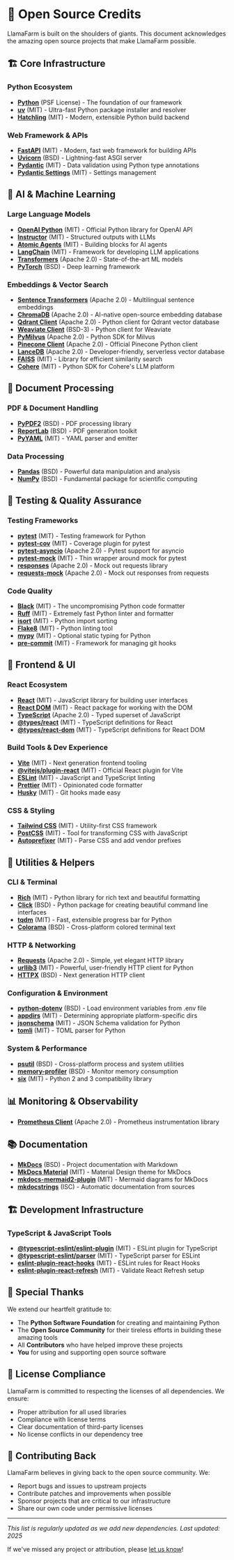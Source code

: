 # 🙏 Open Source Credits

LlamaFarm is built on the shoulders of giants. This document acknowledges the amazing open source projects that make LlamaFarm possible.

## 🏗️ Core Infrastructure

### Python Ecosystem
- **[Python](https://www.python.org/)** (PSF License) - The foundation of our framework
- **[uv](https://github.com/astral-sh/uv)** (MIT) - Ultra-fast Python package installer and resolver
- **[Hatchling](https://github.com/pypa/hatch)** (MIT) - Modern, extensible Python build backend

### Web Framework & APIs
- **[FastAPI](https://github.com/tiangolo/fastapi)** (MIT) - Modern, fast web framework for building APIs
- **[Uvicorn](https://github.com/encode/uvicorn)** (BSD) - Lightning-fast ASGI server
- **[Pydantic](https://github.com/pydantic/pydantic)** (MIT) - Data validation using Python type annotations
- **[Pydantic Settings](https://github.com/pydantic/pydantic-settings)** (MIT) - Settings management

## 🤖 AI & Machine Learning

### Large Language Models
- **[OpenAI Python](https://github.com/openai/openai-python)** (MIT) - Official Python library for OpenAI API
- **[Instructor](https://github.com/jxnl/instructor)** (MIT) - Structured outputs with LLMs
- **[Atomic Agents](https://github.com/BrainBlend-AI/atomic-agents)** (MIT) - Building blocks for AI agents
- **[LangChain](https://github.com/hwchase17/langchain)** (MIT) - Framework for developing LLM applications
- **[Transformers](https://github.com/huggingface/transformers)** (Apache 2.0) - State-of-the-art ML models
- **[PyTorch](https://github.com/pytorch/pytorch)** (BSD) - Deep learning framework

### Embeddings & Vector Search
- **[Sentence Transformers](https://github.com/UKPLab/sentence-transformers)** (Apache 2.0) - Multilingual sentence embeddings
- **[ChromaDB](https://github.com/chroma-core/chroma)** (Apache 2.0) - AI-native open-source embedding database
- **[Qdrant Client](https://github.com/qdrant/qdrant-client)** (Apache 2.0) - Python client for Qdrant vector database
- **[Weaviate Client](https://github.com/weaviate/weaviate-python-client)** (BSD-3) - Python client for Weaviate
- **[PyMilvus](https://github.com/milvus-io/pymilvus)** (Apache 2.0) - Python SDK for Milvus
- **[Pinecone Client](https://github.com/pinecone-io/pinecone-python-client)** (Apache 2.0) - Official Pinecone Python client
- **[LanceDB](https://github.com/lancedb/lancedb)** (Apache 2.0) - Developer-friendly, serverless vector database
- **[FAISS](https://github.com/facebookresearch/faiss)** (MIT) - Library for efficient similarity search
- **[Cohere](https://github.com/cohere-ai/cohere-python)** (MIT) - Python SDK for Cohere's LLM platform

## 📄 Document Processing

### PDF & Document Handling
- **[PyPDF2](https://github.com/py-pdf/pypdf)** (BSD) - PDF processing library
- **[ReportLab](https://www.reportlab.com/)** (BSD) - PDF generation toolkit
- **[PyYAML](https://github.com/yaml/pyyaml)** (MIT) - YAML parser and emitter

### Data Processing
- **[Pandas](https://github.com/pandas-dev/pandas)** (BSD) - Powerful data manipulation and analysis
- **[NumPy](https://github.com/numpy/numpy)** (BSD) - Fundamental package for scientific computing

## 🧪 Testing & Quality Assurance

### Testing Frameworks
- **[pytest](https://github.com/pytest-dev/pytest)** (MIT) - Testing framework for Python
- **[pytest-cov](https://github.com/pytest-dev/pytest-cov)** (MIT) - Coverage plugin for pytest
- **[pytest-asyncio](https://github.com/pytest-dev/pytest-asyncio)** (Apache 2.0) - Pytest support for asyncio
- **[pytest-mock](https://github.com/pytest-dev/pytest-mock)** (MIT) - Thin wrapper around mock for pytest
- **[responses](https://github.com/getsentry/responses)** (Apache 2.0) - Mock out requests library
- **[requests-mock](https://github.com/jamielennox/requests-mock)** (Apache 2.0) - Mock out responses from requests

### Code Quality
- **[Black](https://github.com/psf/black)** (MIT) - The uncompromising Python code formatter
- **[Ruff](https://github.com/astral-sh/ruff)** (MIT) - Extremely fast Python linter and formatter
- **[isort](https://github.com/PyCQA/isort)** (MIT) - Python import sorting
- **[Flake8](https://github.com/PyCQA/flake8)** (MIT) - Python linting tool
- **[mypy](https://github.com/python/mypy)** (MIT) - Optional static typing for Python
- **[pre-commit](https://github.com/pre-commit/pre-commit)** (MIT) - Framework for managing git hooks

## 🎨 Frontend & UI

### React Ecosystem
- **[React](https://github.com/facebook/react)** (MIT) - JavaScript library for building user interfaces
- **[React DOM](https://github.com/facebook/react)** (MIT) - React package for working with the DOM
- **[TypeScript](https://github.com/microsoft/TypeScript)** (Apache 2.0) - Typed superset of JavaScript
- **[@types/react](https://github.com/DefinitelyTyped/DefinitelyTyped)** (MIT) - TypeScript definitions for React
- **[@types/react-dom](https://github.com/DefinitelyTyped/DefinitelyTyped)** (MIT) - TypeScript definitions for React DOM

### Build Tools & Dev Experience
- **[Vite](https://github.com/vitejs/vite)** (MIT) - Next generation frontend tooling
- **[@vitejs/plugin-react](https://github.com/vitejs/vite-plugin-react)** (MIT) - Official React plugin for Vite
- **[ESLint](https://github.com/eslint/eslint)** (MIT) - JavaScript and TypeScript linting
- **[Prettier](https://github.com/prettier/prettier)** (MIT) - Opinionated code formatter
- **[Husky](https://github.com/typicode/husky)** (MIT) - Git hooks made easy

### CSS & Styling
- **[Tailwind CSS](https://github.com/tailwindlabs/tailwindcss)** (MIT) - Utility-first CSS framework
- **[PostCSS](https://github.com/postcss/postcss)** (MIT) - Tool for transforming CSS with JavaScript
- **[Autoprefixer](https://github.com/postcss/autoprefixer)** (MIT) - Parse CSS and add vendor prefixes

## 🔧 Utilities & Helpers

### CLI & Terminal
- **[Rich](https://github.com/Textualize/rich)** (MIT) - Python library for rich text and beautiful formatting
- **[Click](https://github.com/pallets/click)** (BSD) - Python package for creating beautiful command line interfaces
- **[tqdm](https://github.com/tqdm/tqdm)** (MIT) - Fast, extensible progress bar for Python
- **[Colorama](https://github.com/tartley/colorama)** (BSD) - Cross-platform colored terminal text

### HTTP & Networking
- **[Requests](https://github.com/psf/requests)** (Apache 2.0) - Simple, yet elegant HTTP library
- **[urllib3](https://github.com/urllib3/urllib3)** (MIT) - Powerful, user-friendly HTTP client for Python
- **[HTTPX](https://github.com/encode/httpx)** (BSD) - Next generation HTTP client

### Configuration & Environment
- **[python-dotenv](https://github.com/theskumar/python-dotenv)** (BSD) - Load environment variables from .env file
- **[appdirs](https://github.com/ActiveState/appdirs)** (MIT) - Determining appropriate platform-specific dirs
- **[jsonschema](https://github.com/python-jsonschema/jsonschema)** (MIT) - JSON Schema validation for Python
- **[tomli](https://github.com/hukkin/tomli)** (MIT) - TOML parser for Python

### System & Performance
- **[psutil](https://github.com/giampaolo/psutil)** (BSD) - Cross-platform process and system utilities
- **[memory-profiler](https://github.com/pythonprofilers/memory_profiler)** (BSD) - Monitor memory consumption
- **[six](https://github.com/benjaminp/six)** (MIT) - Python 2 and 3 compatibility library

## 📊 Monitoring & Observability

- **[Prometheus Client](https://github.com/prometheus/client_python)** (Apache 2.0) - Prometheus instrumentation library

## 📚 Documentation

- **[MkDocs](https://github.com/mkdocs/mkdocs)** (BSD) - Project documentation with Markdown
- **[MkDocs Material](https://github.com/squidfunk/mkdocs-material)** (MIT) - Material Design theme for MkDocs
- **[mkdocs-mermaid2-plugin](https://github.com/fralau/mkdocs-mermaid2-plugin)** (MIT) - Mermaid diagrams for MkDocs
- **[mkdocstrings](https://github.com/mkdocstrings/mkdocstrings)** (ISC) - Automatic documentation from sources

## 🏗️ Development Infrastructure

### TypeScript & JavaScript Tools
- **[@typescript-eslint/eslint-plugin](https://github.com/typescript-eslint/typescript-eslint)** (MIT) - ESLint plugin for TypeScript
- **[@typescript-eslint/parser](https://github.com/typescript-eslint/typescript-eslint)** (MIT) - TypeScript parser for ESLint
- **[eslint-plugin-react-hooks](https://github.com/facebook/react)** (MIT) - ESLint rules for React Hooks
- **[eslint-plugin-react-refresh](https://github.com/ArnaudBarre/eslint-plugin-react-refresh)** (MIT) - Validate React Refresh setup

## 🙏 Special Thanks

We extend our heartfelt gratitude to:

- The **Python Software Foundation** for creating and maintaining Python
- The **Open Source Community** for their tireless efforts in building these amazing tools
- All **Contributors** who have helped improve these projects
- **You** for using and supporting open source software

## 📄 License Compliance

LlamaFarm is committed to respecting the licenses of all dependencies. We ensure:

- Proper attribution for all used libraries
- Compliance with license terms
- Clear documentation of third-party licenses
- No license conflicts in our dependency tree

## 🤝 Contributing Back

LlamaFarm believes in giving back to the open source community. We:

- Report bugs and issues to upstream projects
- Contribute patches and improvements when possible
- Sponsor projects that are critical to our infrastructure
- Share our own code under permissive licenses

---

*This list is regularly updated as we add new dependencies. Last updated: 2025*

If we've missed any project or attribution, please [let us know](https://github.com/llama-farm/llamafarm/issues)!